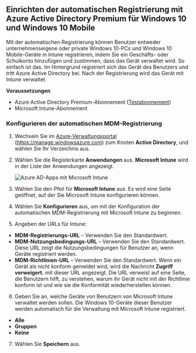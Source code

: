 ## <a name="set-up-windows-10-and-windows-10-mobile-automatic-enrollment-with-azure-active-directory-premium"></a>Einrichten der automatischen Registrierung mit Azure Active Directory Premium für Windows 10 und Windows 10 Mobile

Mit der automatischen Registrierung können Benutzer entweder unternehmenseigene oder private Windows 10-PCs und Windows 10 Mobile-Geräte in Intune registrieren, indem Sie ein Geschäfts- oder Schulkonto hinzufügen und zustimmen, dass das Gerät verwaltet wird. So einfach ist das. Im Hintergrund registriert sich das Gerät des Benutzers und tritt Azure Active Directory bei. Nach der Registrierung wird das Gerät mit Intune verwaltet.

**Voraussetzungen**
- Azure Active Directory Premium-Abonnement ([Testabonnement](http://go.microsoft.com/fwlink/?LinkID=816845))
- Microsoft Intune-Abonnement


### <a name="configure-automatic-mdm-enrollment"></a>Konfigurieren der automatischen MDM-Registrierung

1. Wechseln Sie im [Azure-Verwaltungsportal](https://portal.azure.com) (https://manage.windowsazure.com) zum Knoten **Active Directory**, und wählen Sie Ihr Verzeichnis aus.

2. Wählen Sie die Registerkarte **Anwendungen** aus. **Microsoft Intune** wird in der Liste der Anwendungen angezeigt.

    ![Azure AD-Apps mit Microsoft Intune](../media/aad-intune-app.png)

3. Wählen Sie den Pfeil für **Microsoft Intune** aus. Es wird eine Seite geöffnet, auf der Sie Microsoft Intune konfigurieren können.

4. Wählen Sie **Konfigurieren** aus, um mit der Konfiguration der automatischen MDM-Registrierung mit Microsoft Intune zu beginnen.

5. Angeben der URLs für Intune:

  - **MDM-Registrierungs-URL** – Verwenden Sie den Standardwert.
  - **MDM-Nutzungsbedingungs-URL** – Verwenden Sie den Standardwert. Diese URL zeigt die Nutzungsbedingungen für Benutzer an, wenn Geräte registriert werden.
  - **MDM-Richtlinien-URL** – Verwenden Sie den Standardwert. Wenn ein Gerät als nicht konform gemeldet wird, wird die Nachricht **Zugriff verweigert.** mit dieser URL angezeigt. Die URL verweist auf eine Seite, die Benutzern hilft, zu verstehen, warum ihr Gerät nicht mit der Richtlinie konform ist und wie sie die Konformität wiederherstellen können.

6.  Geben Sie an, welche Geräte von Benutzern von Microsoft Intune verwaltet werden sollen. Die Windows 10-Geräte dieser Benutzer werden automatisch für die Verwaltung mit Microsoft Intune registriert.

  - **Alle**
  - **Gruppen**
  - **Keine**

7. Wählen Sie **Speichern** aus.


<!--HONumber=Feb17_HO2-->


